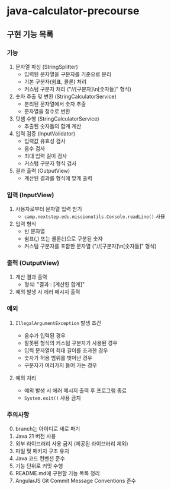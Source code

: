 # java-calculator-precourse

## 구현 기능 목록

### 기능

1. 문자열 파싱 (StringSplitter)
    - 입력된 문자열을 구분자를 기준으로 분리
    - 기본 구분자(쉼표, 콜론) 처리
    - 커스텀 구분자 처리 ("//[구분자]\n[숫자들]" 형식)
2. 숫자 추출 및 변환 (StringCalculatorService)
    - 분리된 문자열에서 숫자 추출
    - 문자열을 정수로 변환
3. 덧셈 수행 (StringCalculatorService)
    - 추출된 숫자들의 합계 계산
4. 입력 검증 (InputValidator)
    - 입력값 유효성 검사
    - 음수 검사
    - 최대 입력 길이 검사
    - 커스텀 구분자 형식 검사
5. 결과 출력 (OutputView)
    - 계산된 결과를 형식에 맞게 출력

### 입력 (InputView)

1. 사용자로부터 문자열 입력 받기
    - `camp.nextstep.edu.missionutils.Console.readLine()` 사용
2. 입력 형식
    - 빈 문자열
    - 쉼표(,) 또는 콜론(:)으로 구분된 숫자
    - 커스텀 구분자를 포함한 문자열 ("//[구분자]\n[숫자들]" 형식)

### 출력 (OutputView)

1. 계산 결과 출력
    - 형식: "결과 : [계산된 합계]"
2. 예외 발생 시 에러 메시지 출력

### 예외

1. `IllegalArgumentException` 발생 조건
    - 음수가 입력된 경우
    - 잘못된 형식의 커스텀 구분자가 사용된 경우
    - 입력 문자열이 최대 길이를 초과한 경우
    - 숫자가 허용 범위를 벗어난 경우
    - 구분자가 여러가지 들어 가는 경우

2. 예외 처리
    - 예외 발생 시 에러 메시지 출력 후 프로그램 종료
    - `System.exit()` 사용 금지

### 주의사항

0. branch는 아이디로 새로 파기
1. Java 21 버전 사용
2. 외부 라이브러리 사용 금지 (제공된 라이브러리 제외)
3. 파일 및 패키지 구조 유지
4. Java 코드 컨벤션 준수
5. 기능 단위로 커밋 수행
6. README.md에 구현할 기능 목록 정리
7. AngularJS Git Commit Message Conventions 준수